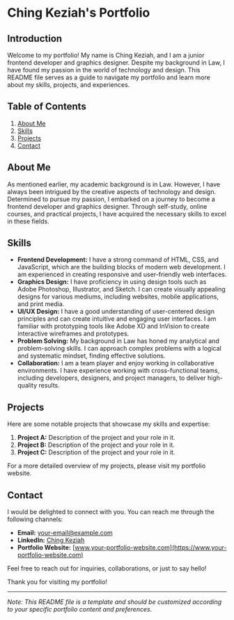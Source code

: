 # Ching Keziah's Portfolio

## Introduction
Welcome to my portfolio! My name is Ching Keziah, and I am a junior frontend developer and graphics designer. Despite my background in Law, I have found my passion in the world of technology and design. This README file serves as a guide to navigate my portfolio and learn more about my skills, projects, and experiences.

## Table of Contents
1. [About Me](#about-me)
2. [Skills](#skills)
3. [Projects](#projects)
4. [Contact](#contact)

## About Me
As mentioned earlier, my academic background is in Law. However, I have always been intrigued by the creative aspects of technology and design. Determined to pursue my passion, I embarked on a journey to become a frontend developer and graphics designer. Through self-study, online courses, and practical projects, I have acquired the necessary skills to excel in these fields.

## Skills
- **Frontend Development:** I have a strong command of HTML, CSS, and JavaScript, which are the building blocks of modern web development. I am experienced in creating responsive and user-friendly web interfaces.
- **Graphics Design:** I have proficiency in using design tools such as Adobe Photoshop, Illustrator, and Sketch. I can create visually appealing designs for various mediums, including websites, mobile applications, and print media.
- **UI/UX Design:** I have a good understanding of user-centered design principles and can create intuitive and engaging user interfaces. I am familiar with prototyping tools like Adobe XD and InVision to create interactive wireframes and prototypes.
- **Problem Solving:** My background in Law has honed my analytical and problem-solving skills. I can approach complex problems with a logical and systematic mindset, finding effective solutions.
- **Collaboration:** I am a team player and enjoy working in collaborative environments. I have experience working with cross-functional teams, including developers, designers, and project managers, to deliver high-quality results.

## Projects
Here are some notable projects that showcase my skills and expertise:

1. **Project A:** Description of the project and your role in it.
2. **Project B:** Description of the project and your role in it.
3. **Project C:** Description of the project and your role in it.

For a more detailed overview of my projects, please visit my portfolio website.

## Contact
I would be delighted to connect with you. You can reach me through the following channels:

- **Email:** [your-email@example.com](mailto:your-email@example.com)
- **LinkedIn:** [Ching Keziah](https://www.linkedin.com/in/your-linkedin-profile)
- **Portfolio Website:** [www.your-portfolio-website.com](https://www.your-portfolio-website.com)

Feel free to reach out for inquiries, collaborations, or just to say hello!

Thank you for visiting my portfolio!

---
*Note: This README file is a template and should be customized according to your specific portfolio content and preferences.*